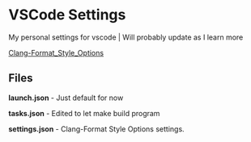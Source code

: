 # VSCode Settings

My personal settings for vscode | Will probably update as I learn more

[Clang-Format_Style_Options](https://clang.llvm.org/docs/ClangFormatStyleOptions.html)

## Files

**launch.json** - Just default for now

**tasks.json** - Edited to let make build program

**settings.json** - Clang-Format Style Options settings.